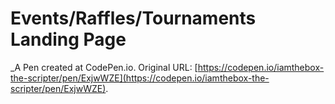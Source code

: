 # Events/Raffles/Tournaments Landing Page
 _A Pen created at CodePen.io. Original URL: [https://codepen.io/iamthebox-the-scripter/pen/ExjwWZE](https://codepen.io/iamthebox-the-scripter/pen/ExjwWZE).

 